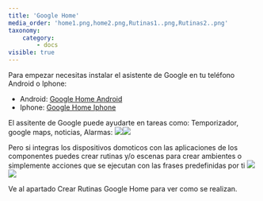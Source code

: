 ```yaml
---
title: 'Google Home'
media_order: 'home1.png,home2.png,Rutinas1..png,Rutinas2..png'
taxonomy:
    category:
        - docs
visible: true
---
```


Para empezar necesitas instalar el asistente de Google en tu teléfono Android o Iphone:
* Android: [Google Home Android](http://bit.ly/2LdE5pN)
* Iphone: [Google Home Iphone](https://itunes.apple.com/es/app/google-home/id680819774?mt=8)

El assitente de Google puede ayudarte en tareas como: Temporizador, google maps, noticias, Alarmas:
![](home1.png)![](home2.png)

Pero si integras los dispositivos domoticos con las aplicaciones de los componentes puedes crear rutinas y/o escenas para crear ambientes o simplemente acciones que se ejecutan con las frases predefinidas por ti
![](Rutinas1..png)![](Rutinas2..png)

Ve al apartado Crear Rutinas Google Home para ver como se realizan.



